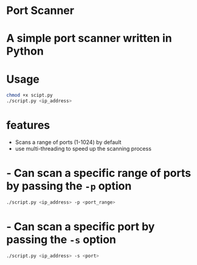 # Port Scanner 
# A simple port scanner written in Python
# Usage
```bash
chmod +x scipt.py
./script.py <ip_address>
```

# features
- Scans a range of ports (1-1024) by default
- use multi-threading to speed up the scanning process
# - Can scan a specific range of ports by passing the `-p` option
```bash
./script.py <ip_address> -p <port_range>
```
# - Can scan a specific port by passing the `-s` option
```bash
./script.py <ip_address> -s <port>
```
